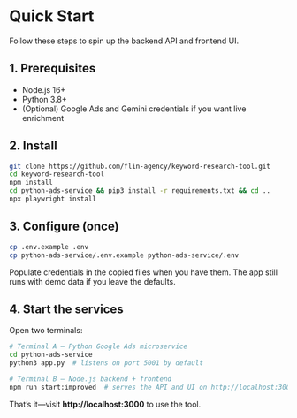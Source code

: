 # Quick Start

Follow these steps to spin up the backend API and frontend UI.

## 1. Prerequisites

- Node.js 16+
- Python 3.8+
- (Optional) Google Ads and Gemini credentials if you want live enrichment

## 2. Install

```bash
git clone https://github.com/flin-agency/keyword-research-tool.git
cd keyword-research-tool
npm install
cd python-ads-service && pip3 install -r requirements.txt && cd ..
npx playwright install
```

## 3. Configure (once)

```bash
cp .env.example .env
cp python-ads-service/.env.example python-ads-service/.env
```

Populate credentials in the copied files when you have them. The app still runs with demo data if you leave the defaults.

## 4. Start the services

Open two terminals:

```bash
# Terminal A – Python Google Ads microservice
cd python-ads-service
python3 app.py  # listens on port 5001 by default

# Terminal B – Node.js backend + frontend
npm run start:improved  # serves the API and UI on http://localhost:3000
```

That’s it—visit **http://localhost:3000** to use the tool.
